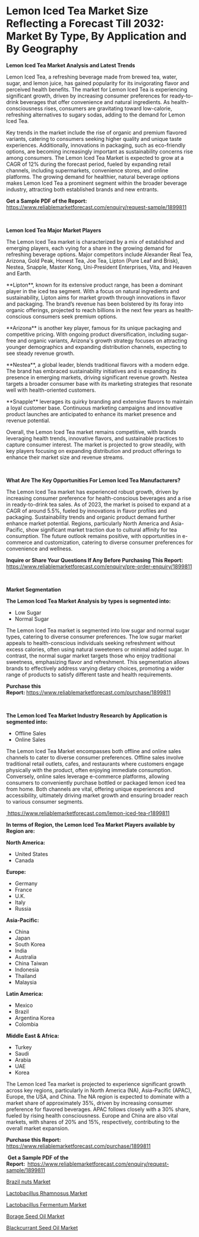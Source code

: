 <p><h1>Lemon Iced Tea Market Size Reflecting a Forecast Till 2032: Market By Type, By Application and By Geography</h1></p><p><strong>Lemon Iced Tea Market Analysis and Latest Trends</strong></p>
<p><p>Lemon Iced Tea, a refreshing beverage made from brewed tea, water, sugar, and lemon juice, has gained popularity for its invigorating flavor and perceived health benefits. The market for Lemon Iced Tea is experiencing significant growth, driven by increasing consumer preferences for ready-to-drink beverages that offer convenience and natural ingredients. As health-consciousness rises, consumers are gravitating toward low-calorie, refreshing alternatives to sugary sodas, adding to the demand for Lemon Iced Tea. </p><p>Key trends in the market include the rise of organic and premium flavored variants, catering to consumers seeking higher quality and unique taste experiences. Additionally, innovations in packaging, such as eco-friendly options, are becoming increasingly important as sustainability concerns rise among consumers. The Lemon Iced Tea Market is expected to grow at a CAGR of 12% during the forecast period, fueled by expanding retail channels, including supermarkets, convenience stores, and online platforms. The growing demand for healthier, natural beverage options makes Lemon Iced Tea a prominent segment within the broader beverage industry, attracting both established brands and new entrants.</p></p>
<p><strong>Get a Sample PDF of the Report:&nbsp;</strong> <a href="https://www.reliablemarketforecast.com/enquiry/request-sample/1899811?utm_campaign=1141&utm_medium=2&utm_source=Github&utm_content=ia&utm_term=07042025&utm_id=lemon-iced-tea">https://www.reliablemarketforecast.com/enquiry/request-sample/1899811</a></p>
<p>&nbsp;</p>
<p><strong>Lemon Iced Tea Major Market Players</strong></p>
<p><p>The Lemon Iced Tea market is characterized by a mix of established and emerging players, each vying for a share in the growing demand for refreshing beverage options. Major competitors include Alexander Real Tea, Arizona, Gold Peak, Honest Tea, Joe Tea, Lipton (Pure Leaf and Brisk), Nestea, Snapple, Master Kong, Uni-President Enterprises, Vita, and Heaven and Earth.</p><p>**Lipton**, known for its extensive product range, has been a dominant player in the iced tea segment. With a focus on natural ingredients and sustainability, Lipton aims for market growth through innovations in flavor and packaging. The brand’s revenue has been bolstered by its foray into organic offerings, projected to reach billions in the next few years as health-conscious consumers seek premium options.</p><p>**Arizona** is another key player, famous for its unique packaging and competitive pricing. With ongoing product diversification, including sugar-free and organic variants, Arizona's growth strategy focuses on attracting younger demographics and expanding distribution channels, expecting to see steady revenue growth.</p><p>**Nestea**, a global leader, blends traditional flavors with a modern edge. The brand has embraced sustainability initiatives and is expanding its presence in emerging markets, driving significant revenue growth. Nestea targets a broader consumer base with its marketing strategies that resonate well with health-oriented customers.</p><p>**Snapple** leverages its quirky branding and extensive flavors to maintain a loyal customer base. Continuous marketing campaigns and innovative product launches are anticipated to enhance its market presence and revenue potential.</p><p>Overall, the Lemon Iced Tea market remains competitive, with brands leveraging health trends, innovative flavors, and sustainable practices to capture consumer interest. The market is projected to grow steadily, with key players focusing on expanding distribution and product offerings to enhance their market size and revenue streams.</p></p>
<p>&nbsp;</p>
<p><strong>What Are The Key Opportunities For Lemon Iced Tea Manufacturers?</strong></p>
<p><p>The Lemon Iced Tea market has experienced robust growth, driven by increasing consumer preference for health-conscious beverages and a rise in ready-to-drink tea sales. As of 2023, the market is poised to expand at a CAGR of around 5.5%, fueled by innovations in flavor profiles and packaging. Sustainability trends and organic product demand further enhance market potential. Regions, particularly North America and Asia-Pacific, show significant market traction due to cultural affinity for tea consumption. The future outlook remains positive, with opportunities in e-commerce and customization, catering to diverse consumer preferences for convenience and wellness.</p></p>
<p><strong>Inquire or Share Your Questions If Any Before Purchasing This Report:</strong> <a href="https://www.reliablemarketforecast.com/enquiry/pre-order-enquiry/1899811?utm_campaign=1141&utm_medium=2&utm_source=Github&utm_content=ia&utm_term=07042025&utm_id=lemon-iced-tea">https://www.reliablemarketforecast.com/enquiry/pre-order-enquiry/1899811</a></p>
<p>&nbsp;</p>
<p><strong>Market Segmentation</strong></p>
<p><strong>The Lemon Iced Tea Market Analysis by types is segmented into:</strong></p>
<p><ul><li>Low Sugar</li><li>Normal Sugar</li></ul></p>
<p><p>The Lemon Iced Tea market is segmented into low sugar and normal sugar types, catering to diverse consumer preferences. The low sugar market appeals to health-conscious individuals seeking refreshment without excess calories, often using natural sweeteners or minimal added sugar. In contrast, the normal sugar market targets those who enjoy traditional sweetness, emphasizing flavor and refreshment. This segmentation allows brands to effectively address varying dietary choices, promoting a wider range of products to satisfy different taste and health requirements.</p></p>
<p><strong>Purchase this Report:&nbsp;</strong><a href="https://www.reliablemarketforecast.com/purchase/1899811?utm_campaign=1141&utm_medium=2&utm_source=Github&utm_content=ia&utm_term=07042025&utm_id=lemon-iced-tea">https://www.reliablemarketforecast.com/purchase/1899811</a></p>
<p>&nbsp;</p>
<p><strong>The Lemon Iced Tea Market Industry Research by Application is segmented into:</strong></p>
<p><ul><li>Offline Sales</li><li>Online Sales</li></ul></p>
<p><p>The Lemon Iced Tea Market encompasses both offline and online sales channels to cater to diverse consumer preferences. Offline sales involve traditional retail outlets, cafes, and restaurants where customers engage physically with the product, often enjoying immediate consumption. Conversely, online sales leverage e-commerce platforms, allowing consumers to conveniently purchase bottled or packaged lemon iced tea from home. Both channels are vital, offering unique experiences and accessibility, ultimately driving market growth and ensuring broader reach to various consumer segments.</p></p>
<p><a href="https://www.reliablemarketforecast.com/lemon-iced-tea-r1899811?utm_campaign=1141&utm_medium=2&utm_source=Github&utm_content=ia&utm_term=07042025&utm_id=lemon-iced-tea">&nbsp;https://www.reliablemarketforecast.com/lemon-iced-tea-r1899811</a></p>
<p><strong>In terms of Region, the Lemon Iced Tea Market Players available by Region are:</strong></p>
<p>
    <p> <strong> North America: </strong>
        <ul>
            <li>United States</li>
            <li>Canada</li>
        </ul>
        </p> 
    <p> <strong> Europe: </strong>
        <ul>
            <li>Germany</li>
            <li>France</li>
            <li>U.K.</li>
            <li>Italy</li>
            <li>Russia</li>
        </ul>
        </p> 
    <p> <strong> Asia-Pacific: </strong>
        <ul>
            <li>China</li>
            <li>Japan</li>
            <li>South Korea</li>
            <li>India</li>
            <li>Australia</li>
            <li>China Taiwan</li>
            <li>Indonesia</li>
            <li>Thailand</li>
            <li>Malaysia</li>
        </ul>
        </p> 
    <p> <strong> Latin America: </strong>
        <ul>
            <li>Mexico</li>
            <li>Brazil</li>
            <li>Argentina Korea</li>
            <li>Colombia</li>
        </ul>
        </p> 
    <p> <strong> Middle East & Africa: </strong>
        <ul>
            <li>Turkey</li>
            <li>Saudi</li>
            <li>Arabia</li>
            <li>UAE</li>
            <li>Korea</li>
        </ul>
    </p>
    </p>
<p><p>The Lemon Iced Tea market is projected to experience significant growth across key regions, particularly in North America (NA), Asia-Pacific (APAC), Europe, the USA, and China. The NA region is expected to dominate with a market share of approximately 35%, driven by increasing consumer preference for flavored beverages. APAC follows closely with a 30% share, fueled by rising health consciousness. Europe and China are also vital markets, with shares of 20% and 15%, respectively, contributing to the overall market expansion.</p></p>
<p><strong>Purchase this Report: </strong><a href="https://www.reliablemarketforecast.com/purchase/1899811?utm_campaign=1141&utm_medium=2&utm_source=Github&utm_content=ia&utm_term=07042025&utm_id=lemon-iced-tea">https://www.reliablemarketforecast.com/purchase/1899811</a></p>
<p>&nbsp;<strong>Get a Sample PDF of the Report:&nbsp;&nbsp;</strong><a href="https://www.reliablemarketforecast.com/enquiry/request-sample/1899811?utm_campaign=1141&utm_medium=2&utm_source=Github&utm_content=ia&utm_term=07042025&utm_id=lemon-iced-tea">https://www.reliablemarketforecast.com/enquiry/request-sample/1899811</a></p>
<p><strong></strong></p>
<p><p><a href="https://github.com/dichkotuanny/Market-Research-Report-List-1/blob/main/brazil-nuts-market.md?utm_campaign=1141&utm_medium=2&utm_source=Github&utm_content=ia&utm_term=07042025&utm_id=lemon-iced-tea">Brazil nuts Market</a></p><p><a href="https://github.com/marrahcerpas05/Market-Research-Report-List-1/blob/main/lactobacillus-rhamnosus-market.md?utm_campaign=1141&utm_medium=2&utm_source=Github&utm_content=ia&utm_term=07042025&utm_id=lemon-iced-tea">Lactobacillus Rhamnosus Market</a></p><p><a href="https://github.com/dahcheeviola/Market-Research-Report-List-1/blob/main/lactobacillus-fermentum-market.md?utm_campaign=1141&utm_medium=2&utm_source=Github&utm_content=ia&utm_term=07042025&utm_id=lemon-iced-tea">Lactobacillus Fermentum Market</a></p><p><a href="https://github.com/cagleplittrw/Market-Research-Report-List-1/blob/main/borage-seed-oil-market.md?utm_campaign=1141&utm_medium=2&utm_source=Github&utm_content=ia&utm_term=07042025&utm_id=lemon-iced-tea">Borage Seed Oil Market</a></p><p><a href="https://github.com/budenhanelfc/Market-Research-Report-List-1/blob/main/blackcurrant-seed-oil-market.md?utm_campaign=1141&utm_medium=2&utm_source=Github&utm_content=ia&utm_term=07042025&utm_id=lemon-iced-tea">Blackcurrant Seed Oil Market</a></p></p>